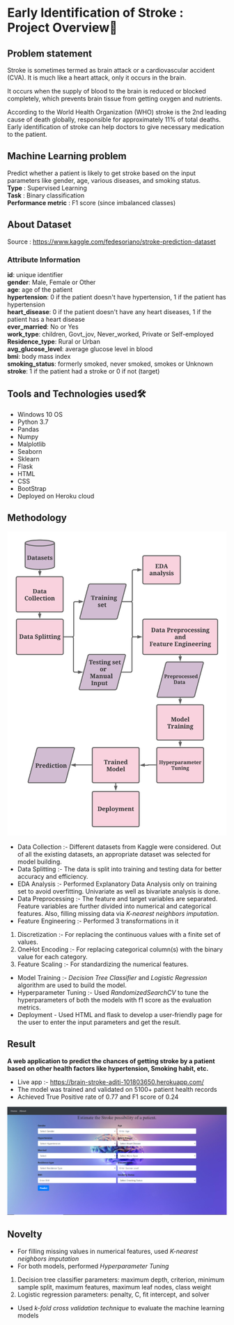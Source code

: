 # Early Identification of Stroke : Project Overview🎯
## Problem statement
Stroke is sometimes termed as brain attack or a cardiovascular accident (CVA). It is much like a heart attack, only it occurs in the brain.<br>

It occurs when the supply of blood to the brain is reduced or blocked completely, which prevents brain tissue from getting oxygen and nutrients.<br>

According to the World Health Organization (WHO) stroke is the 2nd leading cause of death globally, responsible for approximately 11% of total deaths.<br>
Early identification of stroke can help doctors to give necessary medication to the patient.


## Machine Learning problem
Predict whether a patient is likely to get stroke based on the input parameters like gender, age, various diseases, and smoking status.<br>
<b>Type</b> : Supervised Learning<br>
<b>Task</b> : Binary classification<br>
<b>Performance metric</b> : F1 score (since imbalanced classes)<br>

## About Dataset
Source : https://www.kaggle.com/fedesoriano/stroke-prediction-dataset

### Attribute Information
<b>id</b>: unique identifier<br>
<b>gender</b>: Male, Female or Other<br>
<b>age</b>: age of the patient<br>
<b>hypertension</b>: 0 if the patient doesn't have hypertension, 1 if the patient has hypertension<br>
<b>heart_disease</b>: 0 if the patient doesn't have any heart diseases, 1 if the patient has a heart disease<br>
<b>ever_married</b>: No or Yes<br>
<b>work_type</b>: children, Govt_jov, Never_worked, Private or Self-employed<br>
<b>Residence_type</b>: Rural or Urban<br>
<b>avg_glucose_level</b>: average glucose level in blood<br>
<b>bmi</b>: body mass index<br>
<b>smoking_status</b>: formerly smoked, never smoked, smokes or Unknown<br>
<b>stroke</b>: 1 if the patient had a stroke or 0 if not (target)<br>


## Tools and Technologies used🛠
- Windows 10 OS 
- Python 3.7
- Pandas
- Numpy
- Malplotlib 
- Seaborn 
- Sklearn
- Flask
- HTML
- CSS
- BootStrap 
- Deployed on Heroku cloud


## Methodology
![Methodology](snapshots/Methodology.png)
- Data Collection :- Different datasets from Kaggle were considered. Out of all the existing datasets, an appropriate dataset was selected for model building.
- Data Splitting :- The data is split into training and testing data for better accuracy and efficiency.
- EDA Analysis :- Performed Explanatory Data Analysis only on training set to avoid overfitting. Univariate as well as bivariate analysis is done.
- Data Preprocessing :- The feature and target variables are separated. Feature variables are further divided into numerical and categorical features. Also, filling missing data via *K-nearest neighbors imputation*.
- Feature Engineering :- Performed 3 transformations in it
1. Discretization :- For replacing the continuous values with a finite set of values.
2. OneHot Encoding :- For replacing categorical column(s) with the binary value for each category.
3. Feature Scaling :- For standardizing the numerical features.
- Model Training :- *Decision Tree Classifier* and *Logistic Regression* algorithm are used to build the model.
- Hyperparameter Tuning :- Used *RandomizedSearchCV* to tune the hyperparameters of both the models with f1 score as the evaluation metrics.
- Deployment - Used HTML and flask to develop a user-friendly page for the user to enter the input parameters and get the result.


## Result
**A web application to predict the chances of getting stroke by a patient based on other health factors like hypertension, Smoking habit, etc.**
- Live app :- https://brain-stroke-aditi-101803650.herokuapp.com/
- The model was trained and validated on 5100+ patient health records
- Achieved True Positive rate of 0.77 and F1 score of 0.24

![Landing Page](snapshots/Landing_Page.PNG)


## Novelty
- For filling missing values in numerical features, used *K-nearest neighbors imputation*
- For both models, performed *Hyperparameter Tuning*
1. Decision tree classifier parameters: maximum depth, criterion, minimum sample split, maximum features, maximum leaf nodes, class weight
2. Logistic regression parameters: penalty, C, fit intercept, and solver
- Used *k-fold cross validation technique* to evaluate the machine learning models
